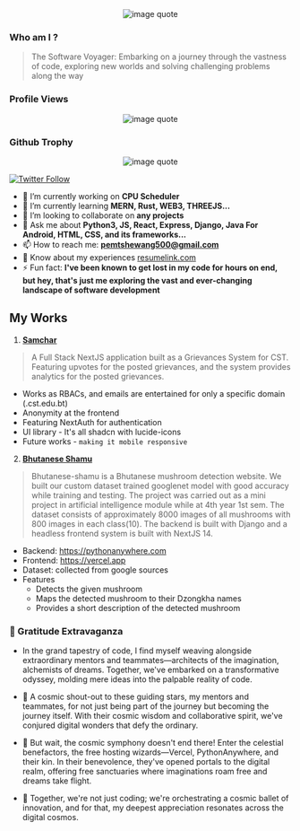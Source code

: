 <div align="center">
   <img src="https://quotes-github-readme.vercel.app/api?type=horizontal&theme=tokyonight" alt="image quote">
</div>

### Who am I ?
> The Software Voyager: Embarking on a journey through the vastness of code, exploring new worlds and solving challenging problems along the way

### Profile Views
<div align="center">
   <img src="https://komarev.com/ghpvc/?username=pemtshewang&label=Profile%20views&color=0e75b6&style=flat" alt="image quote">
</div>

### Github Trophy
<div align="center">
   <img src="https://github-profile-trophy.vercel.app/?username=ryo-ma&row=2&column=3&theme=onedark" alt="image quote">
</div>

[![Twitter Follow](https://img.shields.io/twitter/follow/pemtshewang_4?logo=twitter&style=for-the-badge)](https://twitter.com/pemtshewang_4)

- 🔭 I’m currently working on **CPU Scheduler**
- 🌱 I’m currently learning **MERN, Rust, WEB3, THREEJS...**
- 👯 I’m looking to collaborate on **any projects**
- 💬 Ask me about **Python3, JS, React, Express, Django, Java For Android, HTML, CSS, and its frameworks...**
- 📫 How to reach me: **pemtshewang500@gmail.com**
- 📄 Know about my experiences [resumelink.com](resumelink.com)
- ⚡ Fun fact: **I've been known to get lost in my code for hours on end, but hey, that's just me exploring the vast and ever-changing landscape of software development**

## My Works
1. **[Samchar](https://samchar.vercel.app)**
> A Full Stack NextJS application built as a Grievances System for CST. Featuring upvotes for the posted grievances, and the system provides analytics for the posted grievances.

   - Works as RBACs, and emails are entertained for only a specific domain (.cst.edu.bt)
   - Anonymity at the frontend
   - Featuring NextAuth for authentication
   - UI library - It's all shadcn with lucide-icons
   - Future works - `making it mobile responsive`
   
2. **[Bhutanese Shamu](https://bhutanese-shamu.vercel.app)**
> Bhutanese-shamu is a Bhutanese mushroom detection website. We built our custom dataset trained googlenet model with good accuracy while training and testing. The project was carried out as a mini project in artificial intelligence module while at 4th year 1st sem. The dataset consists of approximately 8000 images of all mushrooms with 800 images in each class(10). The backend is built with Django and a headless frontend system is built with NextJS 14.

   - Backend: https://pythonanywhere.com
   - Frontend: https://vercel.app
   - Dataset: collected from google sources  
   - Features
      - Detects the given mushroom
      - Maps the detected mushroom to their Dzongkha names
      - Provides a short description of the detected mushroom

### 🌈 Gratitude Extravaganza

- In the grand tapestry of code, I find myself weaving alongside extraordinary mentors and teammates—architects of the imagination, alchemists of dreams. Together, we've embarked on a transformative odyssey, molding mere ideas into the palpable reality of code.

- 🚀 A cosmic shout-out to these guiding stars, my mentors and teammates, for not just being part of the journey but becoming the journey itself. With their cosmic wisdom and collaborative spirit, we've conjured digital wonders that defy the ordinary.

- 🌟 But wait, the cosmic symphony doesn't end there! Enter the celestial benefactors, the free hosting wizards—Vercel, PythonAnywhere, and their kin. In their benevolence, they've opened portals to the digital realm, offering free sanctuaries where imaginations roam free and dreams take flight.

- 🌌 Together, we're not just coding; we're orchestrating a cosmic ballet of innovation, and for that, my deepest appreciation resonates across the digital cosmos.
